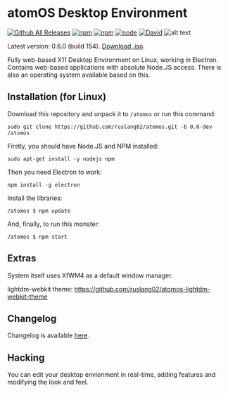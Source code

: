 # atomOS Desktop Environment
[![Github All Releases](https://img.shields.io/github/downloads/ruslang02/atomos/total.svg)]() [![npm](https://img.shields.io/npm/dt/atomos.svg)]() [![npm](https://img.shields.io/npm/v/atomos.svg)]() [![node](https://img.shields.io/node/v/atomos.svg)]() [![David](https://img.shields.io/david/ruslang02/atomos.svg)]()
![alt text](https://raw.githubusercontent.com/ruslang02/atomos/master/PREVIEW.png) 

Latest version: 0.6.0 (build 154). [Download .iso](https://github.com/ruslang02/atomos/releases).

Fully web-based X11 Desktop Environment on Linux, working in Electron.
Contains web-based applications with absolute Node.JS access.
There is also an operating system available based on this.

## Installation (for Linux)

Download this repository and unpack it to `/atomos` or run this command:
```
sudo git clone https://github.com/ruslang02/atomos.git -b 0.6-dev /atomos
```

Firstly, you should have Node.JS and NPM installed:
```
sudo apt-get install -y nodejs npm
```
Then you need Electron to work:
```
npm install -g electron
```
Install the libraries:
```
/atomos $ npm update
```
And, finally, to run this monster:
```
/atomos $ npm start
```

## Extras
System itself uses XfWM4 as a default window manager.

lightdm-webkit theme: https://github.com/ruslang02/atomos-lightdm-webkit-theme

## Changelog

Changelog is available [here](https://github.com/ruslang02/atomos/blob/master/CHANGELOG.md).

## Hacking
You can edit your desktop envionment in real-time, adding features and modifying the look and feel.
